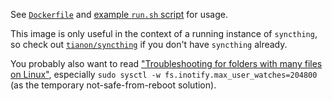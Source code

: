 See [`Dockerfile`](https://github.com/tianon/docker-syncthing/blob/master/inotify/Dockerfile) and [example `run.sh` script](https://github.com/tianon/docker-syncthing/blob/master/inotify/run.sh) for usage.

This image is only useful in the context of a running instance of `syncthing`, so check out [`tianon/syncthing`](https://registry.hub.docker.com/u/tianon/syncthing/) if you don't have `syncthing` already.

You probably also want to read ["Troubleshooting for folders with many files on Linux"](https://github.com/syncthing/syncthing-inotify#troubleshooting-for-folders-with-many-files-on-linux), especially `sudo sysctl -w fs.inotify.max_user_watches=204800` (as the temporary not-safe-from-reboot solution).
